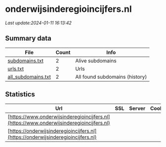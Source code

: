 # onderwijsinderegioincijfers.nl
*Last update:2024-01-11 16:13:42*
## Summary data
| File       | Count | Info |
|------------|-------|------|
|[subdomains.txt](/data/onderwijsinderegioincijfers/subdomains.txt)|2|Alive subdomains|
|[urls.txt](/data/onderwijsinderegioincijfers/urls.txt)|2|Urls|
|[all_subdomains.txt](/data/onderwijsinderegioincijfers/all_subdomains.txt)|2|All found subdomains (history)|
## Statistics
| Url | SSL | Server | Cookie | HSTS | CSP | XFO | XXP | RP | Tech |
|------------|-------|------|------|------|------|------|------|------|------|
|[https://www.onderwijsinderegioincijfers.nl](https://www.onderwijsinderegioincijfers.nl)| | | |:white_check_mark: | | | | |:white_check_mark: |Apache HTTP Server:2...|
|[https://onderwijsinderegioincijfers.nl](https://onderwijsinderegioincijfers.nl)| | | |:white_check_mark: | | | | |:white_check_mark: |Apache HTTP Server:2...|